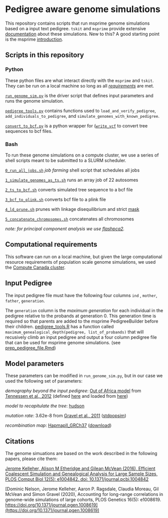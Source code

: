 # Pedigree aware genome simulations

This repository contains scripts that run msprime genome simulations based on a input text pedigree. `tskit` and `msprime` provide extensive [documentation](https://tskit.dev/msprime/docs/latest/api.html#msprime.sim_ancestry) about these simulations. New to this? A good starting point is the msprime [introduction](https://tskit.dev/msprime/docs/stable/intro.html). 

## Scripts in this repository
### Python
These python files are what interact directly with the `msprime` and `tskit`. They can be run on a local machine so long as all [*requirements*](https://github.com/sgravel/msprime_genealogy_test/blob/main/misc/pedsim_requirements.txt) are met. 

[`run_genome_sim.py`](https://github.com/sgravel/msprime_genealogy_test/blob/main/code/run_genome_sim.py) is the driver script that defines input parameters and runs the genome simulation.

[`pedigree_tools.py`](https://github.com/sgravel/msprime_genealogy_test/blob/main/code/pedigree_tools.py) contains functions used to `load_and_verify_pedigree`, `add_individuals_to_pedigree`, and `simulate_genomes_with_known_pedigree`.   

[`convert_to_bcf.py`](https://github.com/sgravel/msprime_genealogy_test/blob/main/code/convert_to_bcf.py) is a python wrapper for ([`write_vcf`](https://tskit.dev/tskit/docs/stable/python-api.html#tskit.TreeSequence.write_vcf) to convert tree sequences to bcf files.

### Bash
To run these genome simulations on a compute cluster, we use a series of shell scripts meant to be submitted to a SLURM scheduler.

[`0_run_all_jobs.sh`](https://github.com/sgravel/msprime_genealogy_test/blob/main/code/0_run_all_jobs.sh) _job farming_ shell script that schedules all jobs

[`1_simulate_genomes_as_ts.sh`](https://github.com/sgravel/msprime_genealogy_test/blob/main/code/1_simulate_genomes_as_ts.sh) runs an array job of 22 autosomes

[`2_ts_to_bcf.sh`](https://github.com/sgravel/msprime_genealogy_test/blob/main/code/2_ts_to_bcf.sh) converts simulated tree sequence to a bcf file

[`3_bcf_to_plink.sh`](https://github.com/sgravel/msprime_genealogy_test/blob/main/code/3_bcf_to_plink.sh) converts bcf file to a plink file

[`4_ld_prune.sh`](https://github.com/sgravel/msprime_genealogy_test/blob/main/code/4_ld_prune.sh) prunes with linkage disequilibrium and strict [mask](http://ftp.1000genomes.ebi.ac.uk/vol1/ftp/release/20130502/supporting/accessible_genome_masks/20140520.strict_mask.autosomes.bed)

[`5_concatenate_chromosomes.sh`](https://github.com/sgravel/msprime_genealogy_test/blob/main/code/5_concatenate_chromosomes.sh) concatenates all chromosomes 

_note: for principal component analysis we use [flashpca2](https://github.com/gabraham/flashpca)._

## Computational requirements
This software can run on a local machine, but given the large computational resource requirements of population scale genome simulations, we used the [Compute Canada cluster](https://docs.computecanada.ca/).

## Input Pedigree
The input pedigree file must have the following four columns `ind` , `mother`, `father`, `generation`. 

The `generation` column is the _maximum generation_ for each individual in the pedigree relative to the probands at generation 0. This generation time is required so that parents are added to the msprime PedigreeBuilder before their children. [pedigree_tools.R](https://github.com/sgravel/msprime_genealogy_test/blob/main/misc/pedigree_tools.R) has a function called `maximum_genealogical_depth(pedigree, list_of_probands)` that will recusively climb an input pedigree and output a four column pedigree file that can be used for msprime genome simulations. (see [prep_pedigree_file.Rmd](https://github.com/sgravel/msprime_genealogy_test/blob/main/misc/prep_pedigree_file.Rmd))


## Model parameters
These parameters can be modified in `run_genome_sim.py`, but in our case we used the following set of parameters:

_demography beyond the input pedigree_: [Out of Africa model](https://tskit.dev/msprime/docs/latest/demography.html) from [Tennessen et al., 2012](https://www.science.org/doi/10.1126/science.1219240) (defined [here](https://popsim-consortium.github.io/stdpopsim-docs/stable/catalog.html?highlight=ooa#sec_catalog_homsap_models_outofafrica_2t12) and loaded from [here](https://github.com/sgravel/msprime_genealogy_test/blob/main/misc/https://github.com/sgravel/msprime_genealogy_test/blob/main/code/Tennessen_ooa_2T12.yaml))

_model to recapitulate the tree_: [hudson](https://tskit.dev/msprime/docs/latest/ancestry.html#hudson-coalescent)

_mutation rate_: 3.62e-8 from [Gravel et al., 2011](https://www.pnas.org/content/108/29/11983) ([stdpopsim](https://github.com/popsim-consortium/stdpopsim/blob/70bc680c41c3e64cc8bc0e2d2586403ac7a39d6b/stdpopsim/catalog/HomSap/demographic_models.py#L369))

_recombination map_: [HapmapII_GRCh37](https://popsim-consortium.github.io/stdpopsim-docs/stable/index.html) ([download](https://stdpopsim.s3-us-west-2.amazonaws.com/genetic_maps/HomSap/HapmapII_GRCh37_RecombinationHotspots.tar.gz))


## Citations

The genome simuations are based on the work described in the following papers, please cite them:

[Jerome Kelleher, Alison M Etheridge and Gilean McVean (2016), Efficient Coalescent Simulation and Genealogical Analysis for Large Sample Sizes, PLOS Comput Biol 12(5): e1004842. doi: 10.1371/journal.pcbi.1004842](http://dx.doi.org/10.1371/journal.pcbi.1004842)

[Dominic Nelson, Jerome Kelleher, Aaron P. Ragsdale, Claudia Moreau, Gil McVean and Simon Gravel (2020), Accounting for long-range correlations in genome-wide simulations of large cohorts, PLOS Genetics 16(5): e1008619. https://doi.org/10.1371/journal.pgen.1008619](https://doi.org/10.1371/journal.pgen.1008619)
